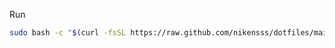 Run

```bash
sudo bash -c "$(curl -fsSL https://raw.github.com/nikensss/dotfiles/main/install.sh)"
```
